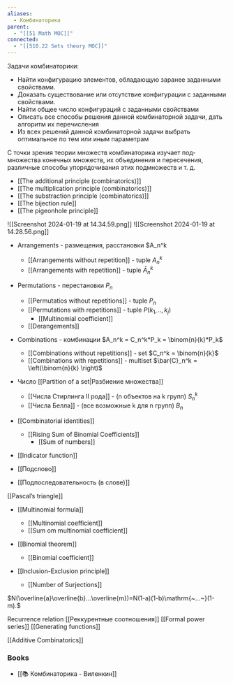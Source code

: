 ```yaml
---
aliases:
  - Комбинаторика
parent:
  - "[[51 Math MOC]]"
connected:
  - "[[510.22 Sets theory MOC]]"
---
```

Задачи комбинаторики:
- Найти конфигурацию элементов, обладающую заранее заданными свойствами.
- Доказать существование или отсутствие конфигурации с заданными свойствами.
- Найти общее число конфигураций с заданными свойст­вами
- Описать все способы решения данной комбинаторной задачи, дать алгоритм их перечисления
- Из всех решений данной комбинаторной задачи выбрать оптимальное по тем или иным параметрам

С точки зрения теории множеств комбинаторика изучает под­ множества конечных множеств, их объединения и пересечения, различные способы упорядочивания этих подмножеств и т. д.

- [[The additional principle (combinatorics)]]
- [[The multiplication principle (combinatorics)]]
- [[The substraction principle (combinatorics)]]
- [[The bijection rule]] 
- [[The pigeonhole principle]]

![[Screenshot 2024-01-19 at 14.34.59.png]]
![[Screenshot 2024-01-19 at 14.28.56.png]]


- Arrangements - размещения, расстановки $A_n^k
	- [[Arrangements without repetition]] - tuple $A_n^k$
	- [[Arrangements with repetition]] - tuple $\bar{A}_n^k$
- Permutations - перестановки $P_n$
	- [[Permutatios without repetitions]] - tuple $P_n$
	- [[Permutations with repetitions]] - tuple $P(k_1,..,k_j)$
		- [[Multinomial coefficient]]
	- [[Derangements]] 
- Combinations - комбинации $A_n^k = C_n^k*P_k = \binom{n}{k}*P_k$
	- [[Combinations without repetitions]] - set $C_n^k = \binom{n}{k}$
	- [[Combinations with repetitions]] - multiset  $\bar{C}_n^k = \left(\binom{n}{k} \right)$
- Число [[Partition of a set|Разбиение множества]] 
	- [[Числа Стирлинга II рода]] - (n объектов на k групп) $S_n^k$
	- [[Числа Белла]] - (все возможные k для n групп) $B_n$

- [[Combinatorial identities]]
	- [[Rising Sum of Binomial Coefficients]]
		- [[Sum of numbers]]

- [[Indicator function]]

- [[Подслово]]
- [[Подпоследовательность (в слове)]]





[[Pascal’s triangle]]

- [[Multinomial formula]]
	- [[Multinomial coefficient]]
	- [[Sum om multinomial coefficient]]
- [[Binomial theorem]] 
	- [[Binomial coefficient]]

- [[Inclusion-Exclusion principle]]
	- [[Number of Surjections]]


$N(\overline{a}\overline{b}...\overline{m})=N(1-a)(1-b)\mathrm{~...~}(1-m).$

Recurrence relation
[[Реккурентные соотношения]]
[[Formal power series]]
[[Generating functions]]


[[Additive Combinatorics]]


### Books
- [[📚 Комбинаторика - Виленкин]]








